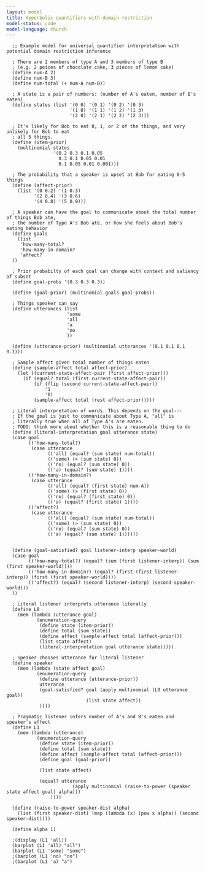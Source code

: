 ```yaml
---
layout: model
title: Hyperbolic quantifiers with domain restriction
model-status: code
model-language: church
---
```


      ;; Example model for universal quantifier interpretation with potential domain restriction inference
      
      ; There are 2 members of type A and 3 members of type B 
      ; (e.g. 2 peices of chocolate cake, 3 pieces of lemon cake)
      (define num-A 2)
      (define num-B 3)
      (define num-total (+ num-A num-B))
      
      ; A state is a pair of numbers: (number of A's eaten, number of B's eaten)
      (define states (list '(0 0) '(0 1) '(0 2) '(0 3)
                           '(1 0) '(1 1) '(1 2) '(1 3) 
                           '(2 0) '(2 1) '(2 2) '(2 3)))
      
      ; It's likely for Bob to eat 0, 1, or 2 of the things, and very unlikely for Bob to eat
      ; all 5 things.
      (define (item-prior)
        (multinomial states
                     '(0.2 0.3 0.1 0.05
                       0.3 0.1 0.05 0.01
                       0.1 0.05 0.01 0.001)))
      
      ; The probability that a speaker is upset at Bob for eating 0-5 things
      (define (affect-prior)
        (list '(0 0.2) '(1 0.3) 
              '(2 0.4) '(3 0.6) 
              '(4 0.8) '(5 0.9)))
      
      ; A speaker can have the goal to communicate about the total number of things Bob ate,
      ; the number of Type A's Bob ate, or how she feels about Bob's eating behavior
      (define goals
        (list
         'how-many-total?
         'how-many-in-domain?
         'affect?
      ))
      
      ; Prior probabilty of each goal can change with context and saliency of subset
      (define goal-probs '(0.3 0.3 0.3))
      
      (define (goal-prior) (multinomial goals goal-probs))
      
      ; Things speaker can say
      (define utterances (list
                          'some
                          'all
                          'a
                          'no
                          ))
      
      (define (utterance-prior) (multinomial utterances '(0.1 0.1 0.1 0.1)))
      
      ; Sample affect given total number of things eaten
      (define (sample-affect total affect-prior)
        (let ((current-state-affect-pair (first affect-prior)))
          (if (equal? total (first current-state-affect-pair))
              (if (flip (second current-state-affect-pair))
                  '1
                  '0)
              (sample-affect total (rest affect-prior)))))
      
      ; Literal interpretation of words. This depends on the goal---
      ; If the goal is just to communicate about Type A, "all" is
      ; literally true when all of Type A's are eaten.
      ; TODO: think more about whether this is a reasonable thing to do
      (define (literal-interpretation goal utterance state)
      (case goal
            (('how-many-total?)
             (case utterance
                   (('all) (equal? (sum state) num-total))
                   (('some) (> (sum state) 0))
                   (('no) (equal? (sum state) 0))
                   (('a) (equal? (sum state) 1))))
            (('how-many-in-domain?)
             (case utterance
                   (('all) (equal? (first state) num-A))
                   (('some) (> (first state) 0))
                   (('no) (equal? (first state) 0))
                   (('a) (equal? (first state) 1))))
            (('affect?)
             (case utterance
                   (('all) (equal? (sum state) num-total))
                   (('some) (> (sum state) 0))
                   (('no) (equal? (sum state) 0))
                   (('a) (equal? (sum state) 1))))))
      
      
      (define (goal-satisfied? goal listener-interp speaker-world)
      (case goal
            (('how-many-total?) (equal? (sum (first listener-interp)) (sum (first speaker-world))))
            (('how-many-in-domain?) (equal? (first (first listener-interp)) (first (first speaker-world))))
            (('affect?) (equal? (second listener-interp) (second speaker-world)))
      ))
      
      ; Literal listener interprets utterance literally
      (define L0
        (mem (lambda (utterance goal)
               (enumeration-query
                (define state (item-prior))
                (define total (sum state))
                (define affect (sample-affect total (affect-prior)))
                (list state affect)
                (literal-interpretation goal utterance state)))))
      
      ; Speaker chooses utterance for literal listener
      (define speaker
        (mem (lambda (state affect goal)
               (enumeration-query
                (define utterance (utterance-prior))
                utterance
                (goal-satisfied? goal (apply multinomial (L0 utterance goal))
                                 (list state affect))
                ))))
      
      ; Pragmatic listener infers number of A's and B's eaten and speaker's affect
      (define L1
        (mem (lambda (utterance)
               (enumeration-query
                (define state (item-prior))
                (define total (sum state))
                (define affect (sample-affect total (affect-prior)))
                (define goal (goal-prior))
      
                (list state affect)
      
                (equal? utterance
                            (apply multinomial (raise-to-power (speaker state affect goal) alpha)))
                    ))))
      
      (define (raise-to-power speaker-dist alpha)
        (list (first speaker-dist) (map (lambda (x) (pow x alpha)) (second speaker-dist))))
      
      (define alpha 1)
      
      ;(display (L1 'all))
      (barplot (L1 'all) "all")
      (barplot (L1 'some) "some")
      ;(barplot (L1 'no) "no")
      ;(barplot (L1 'a) "a")
